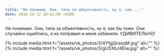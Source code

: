 ```yaml
---
title: "Не понимаю. Они, типа за объективность, ну я, как ..."
date: 2016-10-12 18:42:00 +0300
---
```


Не понимаю. Они, типа за объективность, ну я, как бы тоже. Они случайно ошиблись, я их поправил и меня зобанили. УДИВИТЕЛЬНО!


{% include media.html f="/assets/vk_photos/3/4YfgjQraxqM.jpg" alt="" %}
{% include media.html f="/assets/vk_photos/3/glJ5XbJ4Eiw.jpg" alt="" %}
